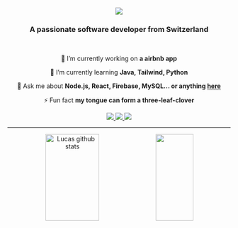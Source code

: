 <h1 align="center">
    <img src="https://readme-typing-svg.herokuapp.com/?font=Righteous&size=35&center=true&vCenter=true&width=500&height=70&duration=4000&lines=Hi+There!+👋;+I'm+Lucas!;" />
</h1>
<h3 align="center">A passionate software developer from Switzerland</h3>

<br/>
<div align="center">
 
🔭 I’m currently working on **a airbnb app**
 
🌱 I’m currently learning **Java, Tailwind, Python**

💬 Ask me about **Node.js, React, Firebase, MySQL... or anything [here](https://github.com/salesp07/salesp07/issues)**

⚡ Fun fact **my tongue can form a three-leaf-clover**

 </div>
 
<div align="center"> 
  <a href="mailto:lucas.heroin@stud.kbw.ch">
    <img src="https://img.shields.io/badge/Mail-333333?style=for-the-badge&logo=gmail&logoColor=red" />
  </a>
  <a href="https://linkedin.com/in/pedro-sales-muniz" target="_blank">
    <img src="https://img.shields.io/badge/LinkedIn-0077B5?style=for-the-badge&logo=linkedin&logoColor=white" target="_blank" />
  </a>
  <a href="https://salesp07.github.io" target="_blank">
     <img src="https://img.shields.io/badge/Portfolio-FF5722?style=for-the-badge&logo=todoist&logoColor=white" target="_blank" /> <!-- sqlite, safari, google-chrome are other good icon options -->
  </a>
</div>

 <hr/>

 <div align="center">  
  <img width="49%" height="195px" src="https://github-readme-stats.vercel.app/api?username=hereIsLucas&show_icons=true&count_private=true&hide_border=true&title_color=ff91a4&icon_color=ff91a4&text_color=c9d1d9&bg_color=0d1117" alt="Lucas github stats" /> 
  <img width="41%" height="195px" src="https://github-readme-stats.vercel.app/api/top-langs/?username=hereIsLucas&layout=compact&hide_border=true&title_color=ff91a4&text_color=ff91a4&bg_color=0d1117" />
</div>
 
